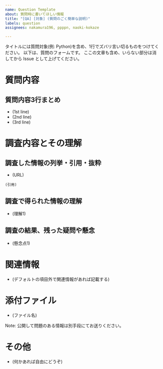 ```yaml
---
name: Question Template
about: 質問時に書いてほしい情報
title: "[QA] [対象] (質問のごく簡単な説明)"
labels: question
assignees: nakamura196, ppppn, naoki-kokaze

---
```


タイトルには質問対象(例: Python)を含め、1行でズバリ言い切るものをつけてください。
以下は、質問のフォームです。
ここの文章も含め、いらない部分は消してから Issue として上げてください。

# 質問内容
## 質問内容3行まとめ
- (1st line)
- (2nd line)
- (3rd line)

# 調査内容とその理解
## 調査した情報の列挙・引用・抜粋
- (URL)
```
(引用)
```

## 調査で得られた情報の理解
- (理解1)


## 調査の結果、残った疑問や懸念
- (懸念点1)

# 関連情報
- (デフォルトの項目外で関連情報があれば記載する)

# 添付ファイル
- (ファイル名)

Note: 公開して問題のある情報は別手段にてお送りください。

# その他
- (何かあれば自由にどうぞ)
